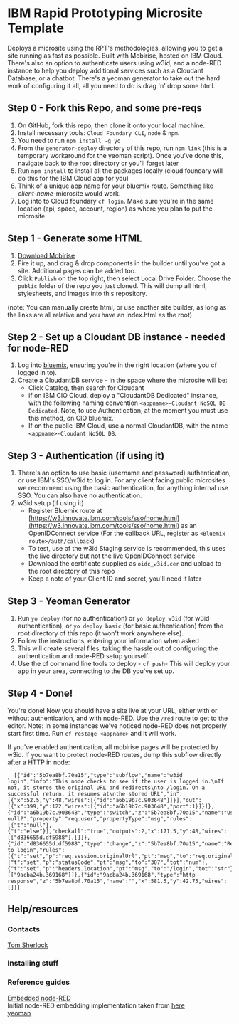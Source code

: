 # IBM Rapid Prototyping Microsite Template

Deploys a microsite using the RPT's methodologies, allowing you to get a site running as fast as possible. Built with Mobirise, hosted on IBM Cloud. There's also an option to authenticate users using w3id, and a node-RED instance to help you deploy additional services such as a Cloudant Database, or a chatbot. There's a yeoman generator to take out the hard work of configuring it all, all you need to do is drag 'n' drop some html.

## Step 0 - Fork this Repo, and some pre-reqs

1.  On GitHub, fork this repo, then clone it onto your local machine.
2.  Install necessary tools: `Cloud Foundary CLI`, `node` & `npm`.
3.  You need to run `npm install -g yo`
4.  From the `generator-deploy` directory of this repo, run `npm link` (this is a temporary workaround for the yeoman script). Once you've done this, navigate back to the root directory or you'll forget later
5.  Run `npm install` to install all the packages locally (cloud foundary will do this for the IBM Cloud app for you)
6.  Think of a unique app name for your bluemix route. Something like _client-name_-microsite would work.
7.  Log into to Cloud foundary `cf login`. Make sure you're in the same location (api, space, account, region) as where you plan to put the microsite.

## Step 1 - Generate some HTML

1.  [Download Mobirise](http://mobirise.com/)
2.  Fire it up, and drag & drop components in the builder until you've got a site. Additional pages can be added too.
3.  Click `Publish` on the top right, then select Local Drive Folder. Choose the `public` folder of the repo you just cloned. This will dump all html, stylesheets, and images into this repository.

(note: You can manually create html, or use another site builder, as long as the links are all relative and you have an index.html as the root)

## Step 2 - Set up a Cloudant DB instance - needed for node-RED

1.  Log into [bluemix](console.bluemix.net), ensuring you're in the right location (where you cf logged in to).
2.  Create a CloudantDB service - in the space where the microsite will be:
    * Click Catalog, then search for Cloudant
    * if on IBM CIO Cloud, deploy a "CloudantDB Dedicated" instance, with the following naming convention `<appname>-Cloudant NoSQL DB Dedicated`. Note, to use Authentication, at the moment you must use this method, on CIO bluemix.
    * If on the public IBM Cloud, use a normal CloudantDB, with the name `<appname>-Cloudant NoSQL DB`.

## Step 3 - Authentication (if using it)

1.  There's an option to use basic (username and password) authentication, or use IBM's SSO/w3id to log in. For any client facing public microsites we recommend using the basic authentication, for anything internal use SSO. You can also have no authentication.
2.  w3id setup (if using it)
    * Register Bluemix route at [https://w3.innovate.ibm.com/tools/sso/home.html](https://w3.innovate.ibm.com/tools/sso/home.html) as an OpenIDConnect service (For the callback URL, register as `<Bluemix route>/auth/callback`)
    * To test, use of the w3id Staging service is recommended, this uses the live directory but not the live OpenIDConnect service
    * Download the certificate supplied as `oidc_w3id.cer` and upload to the root directory of this repo
    * Keep a note of your Client ID and secret, you'll need it later

## Step 3 - Yeoman Generator

1.  Run `yo deploy` (for no authentication) or `yo deploy w3id` (for w3id authentication), or `yo deploy basic` (for basic authentication) from the root directory of this repo (it won't work anywhere else).
2.  Follow the instructions, entering your information when asked
3.  This will create several files, taking the hassle out of configuring the authentication and node-RED setup yourself.
4.  Use the cf command line tools to deploy - `cf push`- This will deploy your app in your area, connecting to the DB you've set up.

## Step 4 - Done!

You're done! Now you should have a site live at your URL, either with or without authentication, and with node-RED. Use the `/red` route to get to the editor.
Note: In some instances we've noticed node-RED does not properly start first time. Run `cf restage <appname>` and it will work.

If you've enabled authentication, all mobirise pages will be protected by w3id. If you want to protect node-RED routes, dump this subflow directly after a HTTP in node:

```
  [{"id":"5b7ea8bf.70a15","type":"subflow","name":"w3id login","info":"This node checks to see if the user is logged in.\nIf not, it stores the original URL and redirects\nto /login. On a successful return, it resumes at\nthe stored URL","in":[{"x":52.5,"y":48,"wires":[{"id":"a6b19b7c.903648"}]}],"out":[{"x":399,"y":122,"wires":[{"id":"a6b19b7c.903648","port":1}]}]},{"id":"a6b19b7c.903648","type":"switch","z":"5b7ea8bf.70a15","name":"User null?","property":"req.user","propertyType":"msg","rules":[{"t":"null"},{"t":"else"}],"checkall":"true","outputs":2,"x":171.5,"y":48,"wires":[["d836655d.df5988"],[]]},{"id":"d836655d.df5988","type":"change","z":"5b7ea8bf.70a15","name":"Redirect to login","rules":[{"t":"set","p":"req.session.originalUrl","pt":"msg","to":"req.originalUrl","tot":"msg"},{"t":"set","p":"statusCode","pt":"msg","to":"307","tot":"num"},{"t":"set","p":"headers.location","pt":"msg","to":"/login","tot":"str"}],"action":"","property":"","from":"","to":"","reg":false,"x":392,"y":42,"wires":[["9acba24b.369168"]]},{"id":"9acba24b.369168","type":"http response","z":"5b7ea8bf.70a15","name":"","x":581.5,"y":42.75,"wires":[]}]
```

## Help/resources

### Contacts

[Tom Sherlock](mailto:tsherloc@uk.ibm.com)

### Installing stuff

### Reference guides

[Embedded node-RED](https://nodered.org/docs/embedding)  
Initial node-RED embedding implementation taken from [here](https://github.ibm.com/rapid-prototyping/node-red-w3id)  
[yeoman](http://yeoman.io/)
